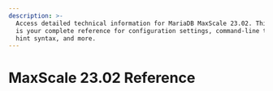 ```yaml
---
description: >-
  Access detailed technical information for MariaDB MaxScale 23.02. This section
  is your complete reference for configuration settings, command-line tools,
  hint syntax, and more.
---
```


# MaxScale 23.02 Reference

